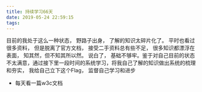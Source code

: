 ```yaml
---
title: 持续学习66天
date: 2019-05-24 22:59:15
tags: 
---
```


目前的我处于这么一种状态， 野路子出身， 了解的知识太碎片化了。 平时也看过很多资料， 但是脱离了官方文档， 接受二手资料总有些不足， 很多知识都漂浮在表面， 知其然，但不知其所以然。 说白了， 基础不够牢。鉴于对自己目前的状态不太满意，通过接下里一段时间的系统学习，将我自己了解的知识做出系统的梳理和夯实， 我给自己立下这个Flag， 监督自己学习和进步

* 每天看一篇w3c文档
